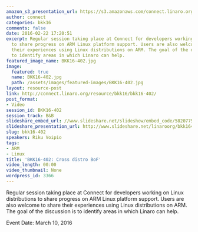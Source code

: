 ```yaml
---
amazon_s3_presentation_url: https://s3.amazonaws.com/connect.linaro.org/bkk16/Presentations/Thursday/BKK16-402.pdf
author: connect
categories: bkk16
comments: false
date: 2016-02-22 17:20:51
excerpt: Regular session taking place at Connect for developers working on Linux distributions
  to share progress on ARM Linux platform support. Users are also welcome to share
  their experiences using Linux distributions on ARM. The goal of the discussion is
  to identify areas in which Linaro can help.
featured_image_name: BKK16-402.jpg
image:
  featured: true
  name: BKK16-402.jpg
  path: /assets/images/featured-images/BKK16-402.jpg
layout: resource-post
link: http://connect.linaro.org/resource/bkk16/bkk16-402/
post_format:
- Video
session_id: BKK16-402
session_track: B&B
slideshare_embed_url: //www.slideshare.net/slideshow/embed_code/58207759
slideshare_presentation_url: http://www.slideshare.net/linaroorg/bkk16402-cross-distro-bof
slug: bkk16-402
speakers: Riku Voipio
tags:
- ARM
- Linux
title: 'BKK16-402: Cross distro BoF'
video_length: 00:00
video_thumbnail: None
wordpress_id: 3366
---
```


Regular session taking place at Connect for developers working on Linux distributions to share progress on ARM Linux platform support. Users are also welcome to share their experiences using Linux distributions on ARM. The goal of the discussion is to identify areas in which Linaro can help.

Event Date: March 10, 2016